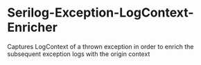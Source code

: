 # Serilog-Exception-LogContext-Enricher
Captures LogContext of a thrown exception in order to enrich the subsequent exception logs with the origin context
